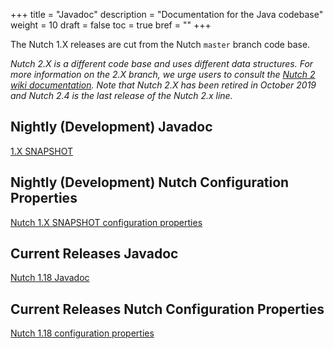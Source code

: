 +++
title = "Javadoc"
description = "Documentation for the Java codebase"
weight = 10
draft = false
toc = true
bref = ""
+++

The Nutch 1.X releases are cut from the Nutch `master` branch code base.

*Nutch 2.X is a different code base and uses different data structures. For more information on the 2.X branch, we urge users to consult the [Nutch 2 wiki documentation](https://cwiki.apache.org/confluence/display/NUTCH/Archive+and+Legacy#ArchiveandLegacy-Nutch2.x). Note that Nutch 2.X has been retired in October 2019 and Nutch 2.4 is the last release of the Nutch 2.x line.*

## Nightly (Development) Javadoc

[1.X SNAPSHOT](https://ci-builds.apache.org/job/Nutch/job/Nutch-trunk/javadoc/)

## Nightly (Development) Nutch Configuration Properties

[Nutch 1.X SNAPSHOT configuration properties](https://ci-builds.apache.org/job/Nutch/job/Nutch-trunk/javadoc/resources/nutch-default.xml)

## Current Releases Javadoc</h2>

[Nutch 1.18 Javadoc](./apidocs/index.html)

## Current Releases Nutch Configuration Properties</h2>

[Nutch 1.18 configuration properties](./apidocs/resources/nutch-default.xml)